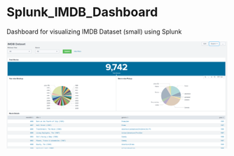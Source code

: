 # Splunk_IMDB_Dashboard
Dashboard for visualizing IMDB Dataset (small) using Splunk

![alt text](https://github.com/rishabhmonga119/Splunk_IMDB_Dashboard/blob/main/images/dashboard_view.PNG)
